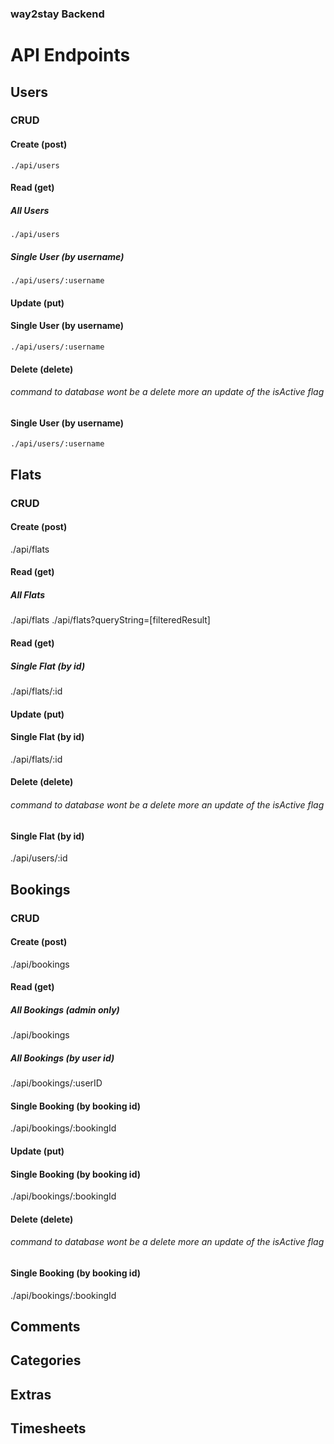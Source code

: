 ### way2stay Backend

# API Endpoints

## Users
### CRUD

#### Create (post)
```./api/users```

#### Read (get)
##### All Users
```./api/users```
##### Single User (by username)
```./api/users/:username```

#### Update (put)
#### Single User (by username)
```./api/users/:username```

#### Delete (delete)
###### command to database wont be a delete more an update of the isActive flag
#### Single User (by username) 
```./api/users/:username```



## Flats
### CRUD

#### Create (post)
./api/flats

#### Read (get)
##### All Flats
./api/flats
./api/flats?queryString=[filteredResult]

#### Read (get)
##### Single Flat (by id)
./api/flats/:id

#### Update (put)
#### Single Flat (by id)
./api/flats/:id

#### Delete (delete)
###### command to database wont be a delete more an update of the isActive flag
#### Single Flat (by id) 
./api/users/:id

## Bookings
### CRUD

#### Create (post)
./api/bookings

#### Read (get)
##### All Bookings (admin only)
./api/bookings

##### All Bookings (by user id)
./api/bookings/:userID
#### Single Booking (by booking id)
./api/bookings/:bookingId

#### Update (put)
#### Single Booking (by booking id)
./api/bookings/:bookingId

#### Delete (delete)
###### command to database wont be a delete more an update of the isActive flag
#### Single Booking (by booking id) 
./api/bookings/:bookingId
## Comments

## Categories

## Extras

## Timesheets

